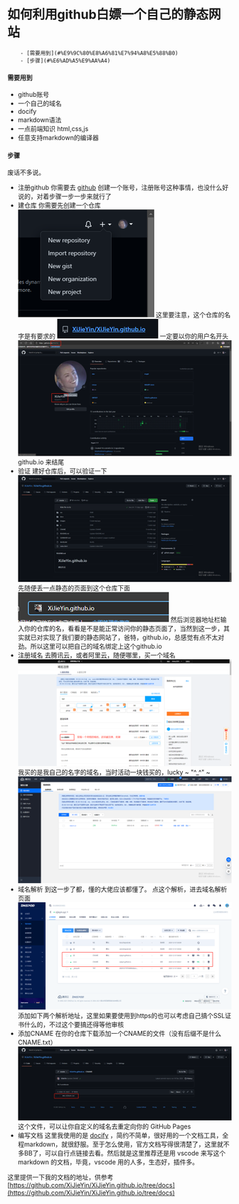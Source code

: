 # 如何利用github白嫖一个自己的静态网站

<!-- TOC depthfrom:2 -->

        - [需要用到](#%E9%9C%80%E8%A6%81%E7%94%A8%E5%88%B0)
        - [步骤](#%E6%AD%A5%E9%AA%A4)

<!-- /TOC -->

#### 需要用到

- github账号
- 一个自己的域名
- docify
- markdown语法
- 一点前端知识 html,css,js
- 任意支持markdown的编译器

#### 步骤
废话不多说。

- 注册github
  你需要去 [github](https://github.com/) 创建一个账号，注册账号这种事情，也没什么好说的，对着步骤一步一步来就行了  
- 建仓库
  你需要先创建一个仓库
  ![创建仓库](../../images/other/some/station/16261006537589.png)
  这里要注意，这个仓库的名字是有要求的
  ![仓库名](../../images/other/some/station/16261006537582.png)
  一定要以你的用户名开头
  ![用户名](../../images/other/some/station/20210831100936.png)
  github.io 来结尾
- 验证
  建好仓库后，可以验证一下
  ![page](../../images/other/some/station/20210831101131page.png)
  先随便丢一点静态的页面到这个仓库下面
  ![验证](../../images/other/some/station/20210831100741.png)
  然后浏览器地址栏输入你的仓库的名，看看是不是能正常访问你的静态页面了，当然到这一步，其实就已对实现了我们要的静态网站了，爸特，github.io，总感觉有点不太对劲。所以这里可以把自己的域名绑定上这个github.io
- 注册域名
  去腾讯云，或者阿里云，随便哪里，买一个域名
  ![买域名](../../images/other/some/station/20210831100514.png)
  我买的是我自己的名字的域名，当时活动一块钱买的，lucky ~ "\^_^" ~
  ![域名管理](../../images/other/some/station/20210831101549ym.png)
- 域名解析
  到这一步了都，懂的大佬应该都懂了。
  点这个解析，进去域名解析页面
  ![域名解析](../../images/other/some/station/20210831101856ymjx.png)
  添加如下两个解析地址，这里如果要使用到https的也可以考虑自己搞个SSL证书什么的，不过这个要搞还得等他审核
- 添加CNAME
  在你的仓库下载添加一个CNAME的文件（没有后缀不是什么CNAME.txt）
  ![CNAME](../../images/other/some/station/20210831102303cname.png)
  这个文件，可以让你自定义的域名去重定向你的 GitHub Pages
- 编写文档
  这里我使用的是 [docify](https://docsify.js.org/#/zh-cn/) ，简约不简单，很好用的一个文档工具，全程markdown，就很舒服。至于怎么使用，官方文档写得很清楚了，这里就不多BB了，可以自行点链接去看。然后就是这里推荐还是用 vscode 来写这个markdown 的文档，毕竟，vscode 用的人多，生态好，插件多。

这里提供一下我的文档的地址，供参考 [https://github.com/XiJieYin/XiJieYin.github.io/tree/docs](https://github.com/XiJieYin/XiJieYin.github.io/tree/docs)
